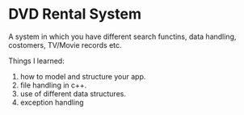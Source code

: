 # DVD Rental System
A system in which you have different search functins, data handling, costomers, TV/Movie records etc.

Things I learned:
1) how to model and structure your app.
2) file handling in c++.
3) use of different data structures.
4) exception handling
